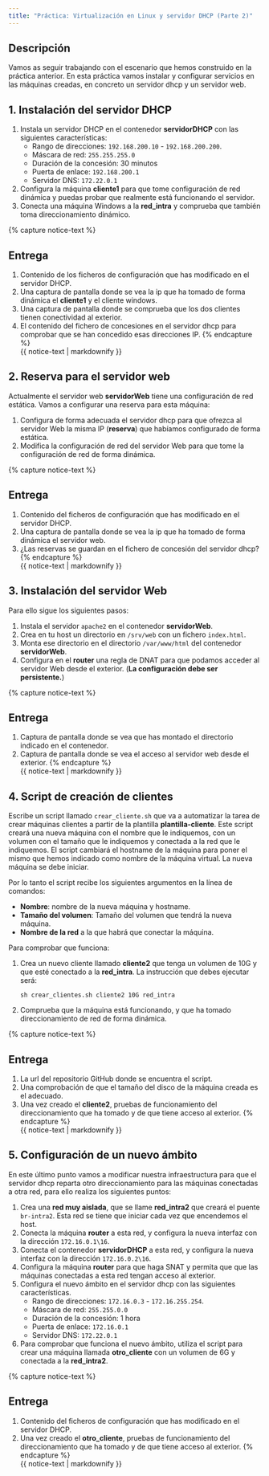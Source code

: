 ```yaml
---
title: "Práctica: Virtualización en Linux y servidor DHCP (Parte 2)"
---
```


## Descripción

Vamos as seguir trabajando con el escenario que hemos construido en la práctica anterior. En esta práctica vamos instalar y configurar servicios en las máquinas creadas, en concreto un servidor dhcp y un servidor web.

## 1. Instalación del servidor DHCP 

1. Instala un servidor DHCP en el contenedor **servidorDHCP** con las siguientes características:
	* Rango de direcciones: `192.168.200.10` - `192.168.200.200`.
	* Máscara de red: `255.255.255.0`
	* Duración de la concesión: 30 minutos
	* Puerta de enlace: `192.168.200.1`
	* Servidor DNS: `172.22.0.1`
2. Configura la máquina **cliente1** para que tome configuración de red dinámica y puedas probar que realmente está funcionando el servidor.
3. Conecta una máquina Windows a la **red_intra** y comprueba que también toma direccionamiento dinámico.

{% capture notice-text %}
## Entrega

1. Contenido de los ficheros de configuración que has modificado en el servidor DHCP.
2. Una captura de pantalla donde se vea la ip que ha tomado de forma dinámica el **cliente1** y el cliente windows.
3. Una captura de pantalla donde se comprueba que los dos clientes tienen conectividad al exterior.
4. El contenido del fichero de concesiones en el servidor dhcp para comprobar que se han concedido esas direcciones IP.
{% endcapture %}<div class="notice--info">{{ notice-text | markdownify }}</div>

## 2. Reserva para el servidor web

Actualmente el servidor web **servidorWeb** tiene una configuración de red estática. Vamos a configurar una reserva para esta máquina:

1. Configura de forma adecuada el servidor dhcp para que ofrezca al servidor Web la misma IP (**reserva**) que habíamos configurado de forma estática.
2. Modifica la configuración de red del servidor Web para que tome la configuración de red de forma dinámica.

{% capture notice-text %}
## Entrega

1. Contenido del ficheros de configuración que has modificado en el servidor DHCP.
2. Una captura de pantalla donde se vea la ip que ha tomado de forma dinámica el servidor web.
3. ¿Las reservas se guardan en el fichero de concesión del servidor dhcp?
{% endcapture %}<div class="notice--info">{{ notice-text | markdownify }}</div>


## 3. Instalación del servidor Web

Para ello sigue los siguientes pasos:

1. Instala el servidor `apache2` en el contenedor **servidorWeb**.
2. Crea en tu host un directorio en `/srv/web` con un fichero `index.html`.
3. Monta ese directorio en el directorio `/var/www/html` del contenedor **servidorWeb**.
4. Configura en el **router** una regla de DNAT para que podamos acceder al servidor Web desde el exterior. (**La configuración debe ser persistente.**)

{% capture notice-text %}
## Entrega

1. Captura de pantalla donde se vea que has montado el directorio indicado en el contenedor.
2. Captura de pantalla donde se vea el acceso al servidor web desde el exterior.
{% endcapture %}<div class="notice--info">{{ notice-text | markdownify }}</div>


## 4. Script de creación de clientes

Escribe un script llamado `crear_cliente.sh` que va a automatizar la tarea de crear máquinas clientes a partir de la plantilla **plantilla-cliente**. Este script creará una nueva máquina con el nombre que le indiquemos, con un volumen con el tamaño que le indiquemos y conectada a la red que le indiquemos. El script cambiará el hostname de la máquina para poner el mismo que hemos indicado como nombre de la máquina virtual. La nueva máquina se debe iniciar.

Por lo tanto el script recibe los siguientes argumentos en la línea de comandos:

* **Nombre**: nombre de la nueva máquina y hostname.
* **Tamaño del volumen**: Tamaño del volumen que tendrá la nueva máquina.
* **Nombre de la red** a la que habrá que conectar la máquina.

Para comprobar que funciona:

1. Crea un nuevo cliente llamado **cliente2** que tenga un volumen de 10G y que esté conectado a la **red_intra**. La instrucción que debes ejecutar será:

	```
	sh crear_clientes.sh cliente2 10G red_intra
	```
2. Comprueba que la máquina está funcionando, y que ha tomado direccionamiento de red de forma dinámica.

{% capture notice-text %}
## Entrega

1. La url del repositorio GitHub donde se encuentra el script.
2. Una comprobación de que el tamaño del disco de la máquina creada es el adecuado.
3. Una vez creado el **cliente2**, pruebas de funcionamiento del direccionamiento que ha tomado y de que tiene acceso al exterior.
{% endcapture %}<div class="notice--info">{{ notice-text | markdownify }}</div>

## 5. Configuración de un nuevo ámbito

En este último punto vamos a modificar nuestra infraestructura para que el servidor dhcp reparta otro direccionamiento para las máquinas conectadas a otra red, para ello realiza los siguientes puntos:

1. Crea una **red muy aislada**, que se llame **red_intra2** que creará el puente `br-intra2`. Esta red se tiene que iniciar cada vez que encendemos el host.
2. Conecta la máquina **router** a esta red, y configura la nueva interfaz con la dirección `172.16.0.1\16`.
3. Conecta el contenedor **servidorDHCP** a esta red, y configura la nueva interfaz con la dirección `172.16.0.2\16`.
4. Configura la máquina **router** para que haga SNAT y permita que que las máquinas conectadas a esta red tengan acceso al exterior.
5. Configura el nuevo ámbito en el servidor dhcp con las siguientes características.
	* Rango de direcciones: `172.16.0.3` - `172.16.255.254`.
	* Máscara de red: `255.255.0.0`
	* Duración de la concesión: 1 hora
	* Puerta de enlace: `172.16.0.1`
	* Servidor DNS: `172.22.0.1`
6. Para comprobar que funciona el nuevo ámbito, utiliza el script para crear una máquina llamada **otro_cliente** con un volumen de 6G y conectada a la **red_intra2**.

{% capture notice-text %}
## Entrega

1. Contenido del ficheros de configuración que has modificado en el servidor DHCP.
2. Una vez creado el **otro_cliente**, pruebas de funcionamiento del direccionamiento que ha tomado y de que tiene acceso al exterior.
{% endcapture %}<div class="notice--info">{{ notice-text | markdownify }}</div>



